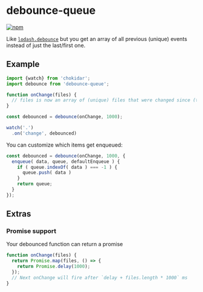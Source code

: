 # debounce-queue

[![npm](https://img.shields.io/npm/v/debounce-queue.svg)](https://www.npmjs.com/package/debounce-queue)

Like [`lodash.debounce`][1] but you get an array of all previous (unique) events instead of just the last/first one.

[1]: https://lodash.com/docs/4.16.6#debounce

## Example

```js
import {watch} from 'chokidar';
import debounce from 'debounce-queue';

function onChange(files) {
  // files is now an array of (unique) files that were changed since (t-1000)ms
}

const debounced = debounce(onChange, 1000);

watch('.')
  .on('change', debounced)

```

You can customize which items get enqueued:

```js
const debounced = debounce(onChange, 1000, {
  enqueue( data, queue, defaultEnqueue ) {
    if ( queue.indexOf( data ) === -1 ) {
      queue.push( data )
    }
    return queue;
  }
});
```

## Extras

### Promise support

Your debounced function can return a promise
```js
function onChange(files) {
  return Promise.map(files, () => {
    return Promise.delay(1000);
  });
  // Next onChange will fire after `delay + files.length * 1000` ms
}
```